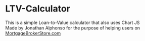 # LTV-Calculator
This is a simple Loan-to-Value calculator that also uses Chart JS
<br/>
Made by Jonathan Alphonso for the purpose of helping users on <a href="https://Mortgagebrokerstore.com">MortgageBrokerStore.com</a>
